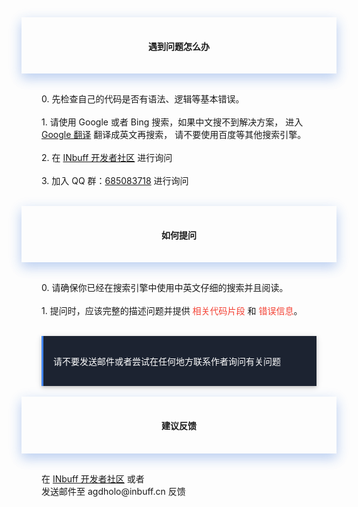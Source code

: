 <div>
<div style="text-align:center;padding-left:2rem;padding-right:2rem;padding-top:1rem;padding-bottom:1rem;box-shadow:0 8px 17px 0 rgba(76,124,226,.2), 0 6px 20px 0 rgba(49,115,211,.19)">
<h4 class="margin-top:5rem;"><span style="font-weight:600">遇到问题怎么办</span></h4>
</div>

<div style="padding-left:2rem;padding-right:2rem;padding-top:1rem;">
    <p>
        0. 先检查自己的代码是否有语法、逻辑等基本错误。
        <br><br>
        1. 请使用 Google 或者 Bing 搜索，如果中文搜不到解决方案，
           进入 <a href="https://translate.google.cn/" target="_black" rel="noopener noreferrer">Google 翻译</a> 翻译成英文再搜索，
           请不要使用百度等其他搜索引擎。
        <br><br>
        2. 在 <a href="https://dev.inbuff.cn/forums" target="_black" rel="noopener noreferrer">INbuff 开发者社区</a> 进行询问
        <br><br>
        3. 加入 QQ 群：<a href="https://shang.qq.com/wpa/qunwpa?idkey=dec8e7ee2f7c5cef3acc975f66379b3751e29df5dc3d15537fb14f2265028387" target="_black" rel="noopener noreferrer">685083718</a> 进行询问
    </p>
</div>


<br>
<div style="text-align:center;padding-left:2rem;padding-right:2rem;padding-top:1rem;padding-bottom:1rem;box-shadow:0 8px 17px 0 rgba(76,124,226,.2), 0 6px 20px 0 rgba(49,115,211,.19)">
    <h4><span style="font-weight:600">如何提问</span></h4>
</div>

<div style="padding-left:2rem;padding-right:2rem;padding-top:1rem;">
    <p>
        0. 请确保你已经在搜索引擎中使用中英文仔细的搜索并且阅读。
        <br><br>
        1. 提问时，应该完整的描述问题并提供 <span style="color:#f44336">相关代码片段</span> 和 <span style="color:#f44336">错误信息</span>。
        <br><br>
    </p>
    <div style="background-color:#1C2331;color:#fff;border-left:solid 3px #4285F4;padding-top:1rem;padding-bottom:1rem;box-shadow:0 2px 5px 0 rgba(0,0,0,.16), 0 2px 10px 0 rgba(0,0,0,.12);">
        <p style="margin-left: 1rem;margin-right: 1rem;">
            <span>请不要发送邮件或者尝试在任何地方联系作者询问有关问题</span>
        </p>
    </div>
</div>

<br>
<div style="text-align:center;padding-left:2rem;padding-right:2rem;padding-top:1rem;padding-bottom:1rem;box-shadow:0 8px 17px 0 rgba(76,124,226,.2), 0 6px 20px 0 rgba(49,115,211,.19)">
    <h4><span style="font-weight:600">建议反馈</span></h4>
</div>

<div style="padding-left:2rem;padding-right:2rem;padding-top:1rem;">
    <p>
        在 <a href="https://dev.inbuff.cn/forums" target="_black" rel="noopener noreferrer">INbuff 开发者社区</a> 或者
        <br>
        发送邮件至 agdholo@inbuff.cn 反馈
    </p>
</div>
</div>

